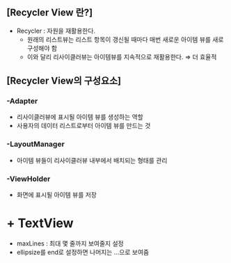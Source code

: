 
# <Recycler View>

## [Recycler View 란?]

- Recycler : 자원을 재활용한다.
    - 원래의 리스트뷰는 리스트 항목이 갱신될 때마다 매번 새로운 아이템 뷰를 새로 구성해야 함
    - 이와 달리 리사이클러뷰는 아이템뷰를 지속적으로 재활용한다. ⇒ 더 효율적

## [Recycler View의 구성요소]


### -Adapter

- 리사이클러뷰에 표시될 아이템 뷰를 생성하는 역할
- 사용자의 데이터 리스트로부터 아이템 뷰를 만드는 것

### -LayoutManager

- 아이템 뷰들이 리사이클러뷰 내부에서 배치되는 형태를 관리


### -ViewHolder

- 화면에 표시될 아이템 뷰를 저장

# + TextView

- maxLines : 최대 몇 줄까지 보여줄지 설정
- ellipsize를 end로 설정하면 나머지는 ...으로 보여줌
    
